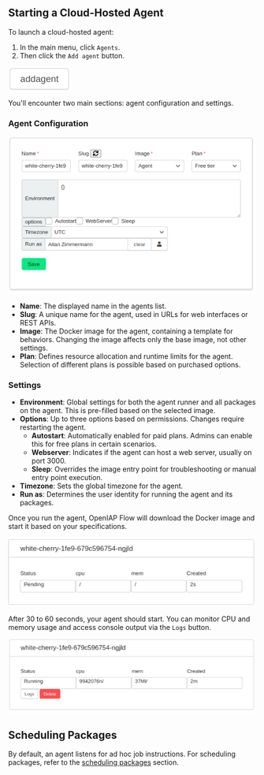 ## Starting a Cloud-Hosted Agent

To launch a cloud-hosted agent:

1. In the main menu, click `Agents`.
2. Then click the `Add agent` button.

![Add agent](addagent.png)

You'll encounter two main sections: agent configuration and settings.

### Agent Configuration

![Agent Configuration](Agent-Configuration.png)

- **Name**: The displayed name in the agents list.
- **Slug**: A unique name for the agent, used in URLs for web interfaces or REST APIs.
- **Image**: The Docker image for the agent, containing a template for behaviors. Changing the image affects only the base image, not other settings.
- **Plan**: Defines resource allocation and runtime limits for the agent. Selection of different plans is possible based on purchased options.

### Settings

- **Environment**: Global settings for both the agent runner and all packages on the agent. This is pre-filled based on the selected image.
- **Options**: Up to three options based on permissions. Changes require restarting the agent.
  - **Autostart**: Automatically enabled for paid plans. Admins can enable this for free plans in certain scenarios.
  - **Webserver**: Indicates if the agent can host a web server, usually on port 3000.
  - **Sleep**: Overrides the image entry point for troubleshooting or manual entry point execution.
- **Timezone**: Sets the global timezone for the agent.
- **Run as**: Determines the user identity for running the agent and its packages.

Once you run the agent, OpenIAP Flow will download the Docker image and start it based on your specifications.

![Agent Pending](Agent-Pending.png)

After 30 to 60 seconds, your agent should start. You can monitor CPU and memory usage and access console output via the `Logs` button.

![Agent Running](Agent-Running.png)

## Scheduling Packages

By default, an agent listens for ad hoc job instructions. For scheduling packages, refer to the [scheduling packages](scheduling-packages) section.
